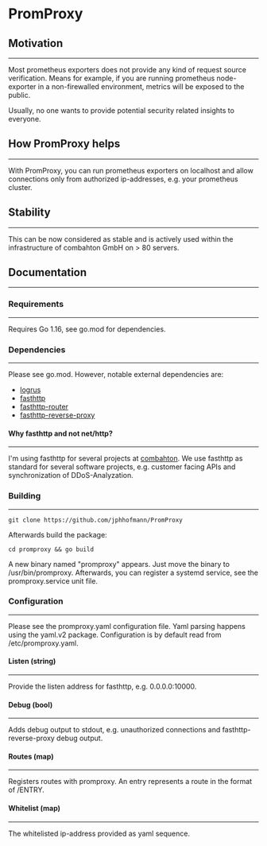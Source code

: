 # PromProxy

## Motivation
---

Most prometheus exporters does not provide any kind of request source verification. Means for example, if you are running prometheus node-exporter in a non-firewalled environment, metrics will be exposed to the public.

Usually, no one wants to provide potential security related insights to everyone. 

## How PromProxy helps
---

With PromProxy, you can run prometheus exporters on localhost and allow connections only from authorized ip-addresses, e.g. your prometheus cluster.

## Stability
---

This can be now considered as stable and is actively used within the infrastructure of combahton GmbH on > 80 servers.

## Documentation
---

### Requirements
---

Requires Go 1.16, see go.mod for dependencies.

### Dependencies
---

Please see go.mod. However, notable external dependencies are:

- [logrus](https://github.com/sirupsen/logrus)
- [fasthttp](https://github.com/valyala/fasthttp)
- [fasthttp-router](https://github.com/fasthttp/router)
- [fasthttp-reverse-proxy](https://github.com/yeqown/fasthttp-reverse-proxy)

#### Why fasthttp and not net/http?
---

I'm using fasthttp for several projects at [combahton](https://www.combahton.net). We use fasthttp as standard for several software projects, e.g. customer facing APIs and synchronization of DDoS-Analyzation.

### Building
---

```git clone https://github.com/jphhofmann/PromProxy```

Afterwards build the package:

```cd promproxy && go build```

A new binary named "promproxy" appears. Just move the binary to /usr/bin/promproxy. Afterwards, you can register a systemd service, see the promproxy.service unit file.

### Configuration
---

Please see the promproxy.yaml configuration file. Yaml parsing happens using the yaml.v2 package. Configuration is by default read from /etc/promproxy.yaml.

#### Listen (string)
---

Provide the listen address for fasthttp, e.g. 0.0.0.0:10000.

#### Debug (bool)
---

Adds debug output to stdout, e.g. unauthorized connections and fasthttp-reverse-proxy debug output.

#### Routes (map)
---

Registers routes with promproxy. An entry represents a route in the format of /ENTRY.

#### Whitelist (map)
---

The whitelisted ip-address provided as yaml sequence.